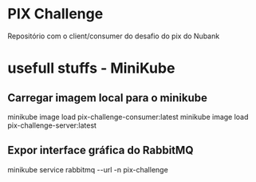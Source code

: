# **PIX  Challenge** #
Repositório com o client/consumer do desafio do pix do Nubank

# **usefull stuffs - MiniKube** #

## Carregar imagem local para o minikube ##
minikube image load pix-challenge-consumer:latest
minikube image load pix-challenge-server:latest

## Expor interface gráfica do RabbitMQ ##
minikube service rabbitmq --url -n pix-challenge
